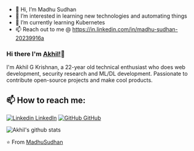 - 👋 Hi, I’m Madhu Sudhan
- 👀 I’m interested in learning new technologies and automating things
- 🌱 I’m currently learning Kubernetes
- 📫 Reach out to me @ https://in.linkedin.com/in/madhu-sudhan-20239916a

<!---
madhusudhan7492/madhusudhan7492 is a ✨ special ✨ repository because its `README.md` (this file) appears on your GitHub profile.
You can click the Preview link to take a look at your changes.
--->

### Hi there I'm [Akhil!](https://akhilgkrishnan.me)👋
I'm Akhil G Krishnan, a 22-year old technical enthusiast who does web development, security research and ML/DL development. Passionate to contribute open-source projects and make cool products.<br>
## 📫 How to reach me: 
[![Linkedin](https://i.stack.imgur.com/gVE0j.png) LinkedIn](https://in.linkedin.com/in/madhu-sudhan-20239916a) [![GitHub](https://i.stack.imgur.com/tskMh.png) GitHub](https://github.com/madhusudhan7492) 
<!--
**MadhuSudhan/MadhuSudhan** is a ✨ _special_ ✨ repository because its `README.md` (this file) appears on your GitHub profile.


Here are some ideas to get you started:
- 🌱 I’m currently learning Kubernetes
- 👀 I’m interested in learning new technologies and automating things
-->


![Akhil's github stats](https://github-readme-stats.vercel.app/api?username=madhusudhan7492&show_icons=true&theme=dark)

⭐️ From [MadhuSudhan](https://github.com/madhusudhan7492)
